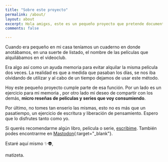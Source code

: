 ```yaml
---
title: "Sobre este proyecto"
permalink: /about/
layout: about
excerpt: Hola amigxs, este es un pequeño proyecto que pretende documentar las peliculas y series que consumo y dar una pequeña reseña de estas.
comments: false

---
```


Cuando era pequeño en mi casa teníamos un cuaderno en donde anotábamos, en una suerte de listado, el nombre de las películas que alquilábamos en el videoclub.

Era algo así como un ayuda memoria para evitar alquilar la misma película dos veces. La realidad es que a medida que pasaban los días, se nos iba olvidando de utilizar y al cabo de un tiempo dejamos de usar este método. 

Hoy este pequeño proyecto cumple parte de esa función. Por un lado es un ejercicio para mi memoria , por otro lado mi deseo de compartir con los demás, **micro reseñas de películas y series que voy consumiendo**.

Por último, no tomes tan enserio las mismas, esto no es más que un pasatiempo, un ejercicio de escritura y liberación de pensamiento. Espero que lo disfrutes tanto como yo.

Si querés recomendarme algún libro, película o serie, [escribime](mailto:hola@matizeta.com). También podes encontrarme en [Mastodon](https://masto.es/@matizeta){:target="_blank"}.

Estaré aquí mismo ✨👽,

matizeta.